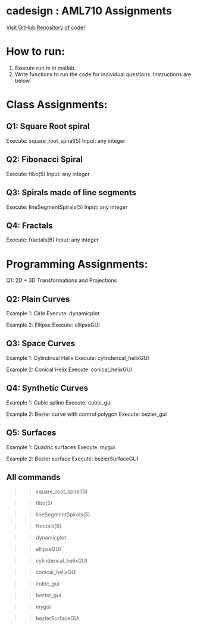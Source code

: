 cadesign : AML710 Assignments 
========

[Visit GitHub Repository of code!](https://github.com/akhiljain93/cadesign)

# How to run:
1) Execute run.m in matlab.
2) Write functions to run the code for individual questions. Instructions are below.

# Class Assignments:


## Q1: Square Root spiral

Execute: square_root_spiral(5)
Input: any integer


## Q2: Fibonacci Spiral 

Execute: fibo(5)
Input: any integer


## Q3: Spirals made of line segments

Execute: lineSegmentSpirals(5)
Input: any integer


## Q4: Fractals

Execute: fractals(6)
Input: any integer

# Programming Assignments:


Q1: 2D + 3D Transformations and Projections


## Q2: Plain Curves

Example 1: Cirle
Execute: dynamicplot

Example 2: Ellipse
Execute: ellipseGUI


## Q3: Space Curves

Example 1: Cylindrical Helix
Execute: cylinderical_helixGUI

Example 2: Conical Helix
Execute: conical_helixGUI


## Q4: Synthetic Curves 
 
Example 1: Cubic spline
Execute: cubic_gui

Example 2: Bezier curve with control polygon
Execute: bezier_gui


## Q5: Surfaces 

Example 1: Quadric surfaces
Execute: mygui

Example 2: Bezier surface
Execute: bezierSurfaceGUI

## All commands

>> square_root_spiral(5)

>> fibo(5)

>> lineSegmentSpirals(5)

>> fractals(6)

>> dynamicplot

>> ellipseGUI

>> cylinderical_helixGUI

>> conical_helixGUI

>> cubic_gui

>> bezier_gui

>> mygui

>> bezierSurfaceGUI

